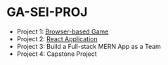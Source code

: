 # GA-SEI-PROJ

- Project 1: [Browser-based Game](https://github.com/hongpeichua94/GA-SEI-PROJ/tree/main/Connect4)
- Project 2: [React Application](https://fitfury.vercel.app/home)
- Project 3: Build a Full-stack MERN App as a Team
- Project 4: Capstone Project
